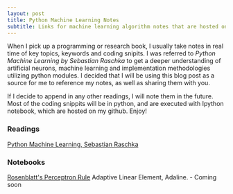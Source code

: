 ```yaml
---
layout: post
title: Python Machine Learning Notes
subtitle: Links for machine learning algorithm notes that are hosted on my github. 
---
```


When I pick up a programming or research book, I usually take notes in real time of key topics, keywords and coding snipits. I was referred to _Python Machine Learning by Sebastian Raschka_ to get a deeper understanding of artificial neurons, machine learning and implementation methodologies utilizing python modules. I decided that I will be using this blog post as a source for me to reference my notes, as well as sharing them with you. 

If I decide to append in any other readings, I will note them in the future. Most of the coding snippits will be in python, and are executed with Ipython notebook, which are hosted on my github. Enjoy!


### Readings
[Python Machine Learning, Sebastian Raschka](https://www.amazon.com/Python-Machine-Learning-Sebastian-Raschka-ebook/dp/B00YSILNL0#navbar)

### Notebooks
[Rosenblatt's Perceptron Rule](https://github.com/jaysonfrancis/machinelearning/blob/master/perceptron.ipynb)
Adaptive Linear Element, Adaline. - Coming soon
